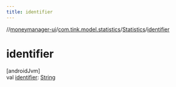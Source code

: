 ```yaml
---
title: identifier
---
```

//[moneymanager-ui](../../../index.html)/[com.tink.model.statistics](../index.html)/[Statistics](index.html)/[identifier](identifier.html)



# identifier



[androidJvm]\
val [identifier](identifier.html): [String](https://kotlinlang.org/api/latest/jvm/stdlib/kotlin/-string/index.html)




